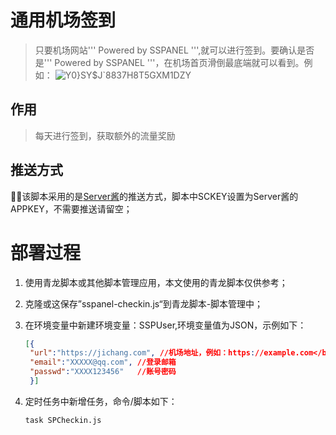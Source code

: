 # 通用机场签到
>只要机场网站''' Powered by SSPANEL ''',就可以进行签到。要确认是否是''' Powered by SSPANEL '''，在机场首页滑倒最底端就可以看到。例如：
![Y0}SY$J`8837H8T5GXM1DZY](https://user-images.githubusercontent.com/21276183/214764546-4f66333a-cb9b-420e-8260-697d26fb4547.png)
## 作用
>每天进行签到，获取额外的流量奖励

## 推送方式
  🚀🚀该脚本采用的是<a href = 'https://sct.ftqq.com/'>Server酱</a>的推送方式，脚本中SCKEY设置为Server酱的APPKEY，不需要推送请留空；

# 部署过程

1. 使用青龙脚本或其他脚本管理应用，本文使用的青龙脚本仅供参考；

2. 克隆或这保存”sspanel-checkin.js“到青龙脚本-脚本管理中；

3. 在环境变量中新建环境变量：SSPUser,环境变量值为JSON，示例如下：

   ```json
   [{
   	"url":"https://jichang.com", //机场地址，例如：https://example.com</b>,尾部不要加 / 号
   	"email":"XXXXX@qq.com", //登录邮箱
   	"passwd":"XXXX123456"	//账号密码
    }]	
   ```

4. 定时任务中新增任务，命令/脚本如下：

   ```
   task SPCheckin.js
   ```

   
